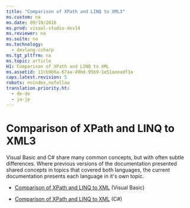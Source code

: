 ```yaml
---
title: "Comparison of XPath and LINQ to XML3"
ms.custom: na
ms.date: 09/19/2016
ms.prod: visual-studio-dev14
ms.reviewer: na
ms.suite: na
ms.technology: 
  - devlang-csharp
ms.tgt_pltfrm: na
ms.topic: article
H1: Comparison of XPath and LINQ to XML
ms.assetid: 11cb966a-67aa-49bd-95b9-1e51aeeadf3a
caps.latest.revision: 5
robots: noindex,nofollow
translation.priority.ht: 
  - de-de
  - ja-jp
---
```

# Comparison of XPath and LINQ to XML3
Visual Basic and C# share many common concepts, but with often subtle differences. Where previous versions of the documentation presented shared concepts in topics that covered both languages, the current documentation presents each language in it's own topic.  
  
-   [Comparison of XPath and LINQ to XML](../vs140/Comparison-of-XPath-and-LINQ-to-XML1.md) (Visual Basic)  
  
-   [Comparison of XPath and LINQ to XML](../vs140/Comparison-of-XPath-and-LINQ-to-XML3.md) (C#)